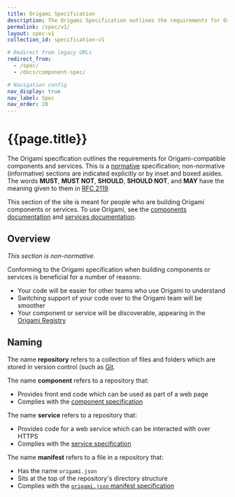 ```yaml
---
title: Origami Specification
description: The Origami Specification outlines the requirements for Origami-compatible components and services, helping others contribute back.
permalink: /spec/v1/
layout: spec-v1
collection_id: specification-v1

# Redirect from legacy URLs
redirect_from:
  - /spec/
  - /docs/component-spec/

# Navigation config
nav_display: true
nav_label: Spec
nav_order: 20
---
```



# {{page.title}}

The Origami specification outlines the requirements for Origami-compatible components and services. This is a <a href="https://www.w3.org/TR/qaframe-spec/" class="o-typography-link--external">normative</a> specification; non-normative (informative) sections are indicated explicitly or by inset and boxed asides. The words **MUST**, **MUST NOT**, **SHOULD**, **SHOULD NOT**, and **MAY** have the meaning given to them in <a href="http://www.ietf.org/rfc/rfc2119.txt" class="o-typography-link--external">RFC 2119</a>.

<aside>
	This section of the site is meant for people who are building Origami components or services. To use Origami, see the <a href="/docs/components/">components documentation</a> and <a href="/docs/services/">services documentation</a>.
</aside>


## Overview

_This section is non-normative._

Conforming to the Origami specification when building components or services is beneficial for a number of reasons:

  - Your code will be easier for other teams who use Origami to understand
  - Switching support of your code over to the Origami team will be smoother
  - Your component or service will be discoverable, appearing in the <a href="https://registry.origami.ft.com/components">Origami Registry</a>


## Naming

The name **repository** refers to a collection of files and folders which are stored in version control (such as <a class="o-typography-link--external" href="https://git-scm.com/">Git</a>.

The name **component** refers to a repository that:

  - Provides front end code which can be used as part of a web page
  - Complies with the [component specification](/spec/v1/components/)

The name **service** refers to a repository that:

  - Provides code for a web service which can be interacted with over HTTPS
  - Complies with the [service specification](/spec/v1/services/)

The name **manifest** refers to a file in a repository that:

  - Has the name `origami.json`
  - Sits at the top of the repository's directory structure
  - Complies with the [`origami.json` manifest specification](/spec/v1/manifest/)
